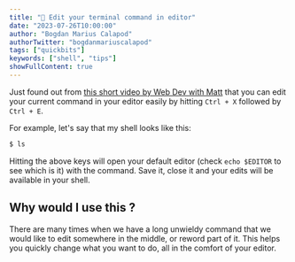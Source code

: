 ```yaml
---
title: "📌 Edit your terminal command in editor"
date: "2023-07-26T10:00:00"
author: "Bogdan Marius Calapod"
authorTwitter: "bogdanmariuscalapod"
tags: ["quickbits"]
keywords: ["shell", "tips"]
showFullContent: true
---
```


Just found out from [this short video by Web Dev with Matt](https://www.youtube.com/watch?v=f9eVam6d_No) that you can edit your current command in your editor easily by hitting `Ctrl + X` followed by `Ctrl + E`.

For example, let's say that my shell looks like this:

```bash
$ ls
```

Hitting the above keys will open your default editor (check `echo $EDITOR` to see which is it) with the command. Save it, close it and your edits will be available in your shell.

## Why would I use this ?

There are many times when we have a long unwieldy command that we would like to edit somewhere in the middle, or reword part of it. This helps you quickly change what you want to do, all in the comfort of your editor.
